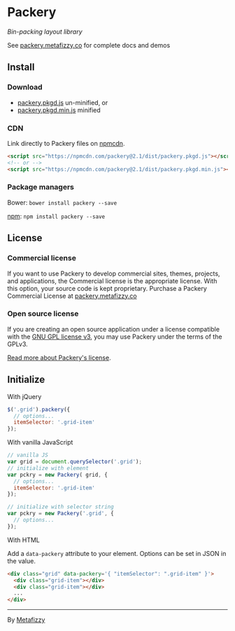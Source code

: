 # Packery

_Bin-packing layout library_

See [packery.metafizzy.co](http://packery.metafizzy.co) for complete docs and demos

## Install

### Download

+ [packery.pkgd.js](https://npmcdn.com/packery@2.1/dist/packery.pkgd.js) un-minified, or
+ [packery.pkgd.min.js](https://npmcdn.com/packery@2.1/dist/packery.pkgd.min.js) minified

### CDN

Link directly to Packery files on [npmcdn](https://npmcdn.com).

``` html
<script src="https://npmcdn.com/packery@2.1/dist/packery.pkgd.js"></script>
<!-- or -->
<script src="https://npmcdn.com/packery@2.1/dist/packery.pkgd.min.js"></script>
```

### Package managers

Bower: `bower install packery --save`

[npm](https://www.npmjs.com/package/packery): `npm install packery --save`

## License

### Commercial license

If you want to use Packery to develop commercial sites, themes, projects, and applications, the Commercial license is the appropriate license. With this option, your source code is kept proprietary. Purchase a Packery Commercial License at [packery.metafizzy.co](http://packery.metafizzy.co/#commercial-license)

### Open source license

If you are creating an open source application under a license compatible with the [GNU GPL license v3](https://www.gnu.org/licenses/gpl-3.0.html), you may use Packery under the terms of the GPLv3.

[Read more about Packery's license](http://packery.metafizzy.co/packery.html).

## Initialize

With jQuery

``` js
$('.grid').packery({
  // options...
  itemSelector: '.grid-item'
});
```

With vanilla JavaScript

``` js
// vanilla JS
var grid = document.querySelector('.grid');
// initialize with element
var pckry = new Packery( grid, {
  // options...
  itemSelector: '.grid-item'
});

// initialize with selector string
var pckry = new Packery('.grid', {
  // options...
});
```

With HTML

Add a `data-packery` attribute to your element. Options can be set in JSON in the value.

``` html
<div class="grid" data-packery='{ "itemSelector": ".grid-item" }'>
  <div class="grid-item"></div>
  <div class="grid-item"></div>
  ...
</div>
```

---

By [Metafizzy](http://metafizzy.co)
